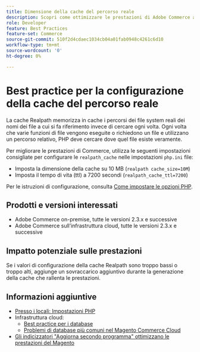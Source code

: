 ```yaml
---
title: Dimensione della cache del percorso reale
description: Scopri come ottimizzare le prestazioni di Adobe Commerce aggiornando la configurazione della cache del percorso di lettura PHP per utilizzare le impostazioni consigliate.
role: Developer
feature: Best Practices
feature-set: Commerce
source-git-commit: 510f2d4cdaec1034cb04a01fab0948c4261c6d10
workflow-type: tm+mt
source-wordcount: '0'
ht-degree: 0%

---
```



# Best practice per la configurazione della cache del percorso reale

La cache Realpath memorizza in cache i percorsi dei file system reali dei nomi dei file a cui si fa riferimento invece di cercare ogni volta. Ogni volta che varie funzioni di file vengono eseguite o richiedono un file e utilizzano un percorso relativo, PHP deve cercare dove quel file esiste veramente.

Per migliorare le prestazioni di Commerce, utilizza le seguenti impostazioni consigliate per configurare le `realpath_cache` nelle impostazioni `php.ini` file:

- Imposta la dimensione della cache su 10 MB (`realpath cache_size=10M`)
- Imposta il tempo di vita (ttl) a 7200 secondi (`realpath_cache_ttl=7200`)

Per le istruzioni di configurazione, consulta [Come impostare le opzioni PHP](../../../installation/prerequisites/php-settings.md#how-to-set-php-options).

## Prodotti e versioni interessati

- Adobe Commerce on-premise, tutte le versioni 2.3.x e successive
- Adobe Commerce sull’infrastruttura cloud, tutte le versioni 2.3.x e successive

## Impatto potenziale sulle prestazioni

Se i valori di configurazione della cache Realpath sono troppo bassi o troppo alti, aggiunge un sovraccarico aggiuntivo durante la generazione della cache che rallenta le prestazioni.

## Informazioni aggiuntive

- [Presso i locali: Impostazioni PHP](../../../performance/software.md#php-settings)
- Infrastruttura cloud:
   - [Best practice per i database](database-on-cloud.md)
   - [Problemi di database più comuni nel Magento Commerce Cloud](../maintenance/resolve-database-performance-issues.md)
- [Gli indicizzatori &quot;Aggiorna secondo programma&quot; ottimizzano le prestazioni del Magento](../maintenance/indexer-configuration.md)

